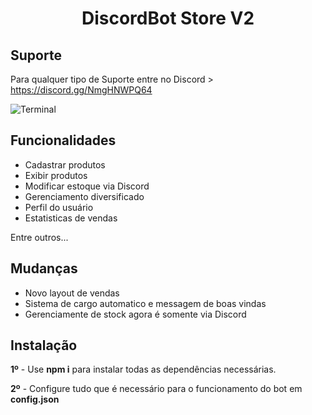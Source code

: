<h1 align="center"> DiscordBot Store V2 </h1>

## Suporte

Para qualquer tipo de Suporte entre no Discord > https://discord.gg/NmgHNWPQ64

![Terminal](https://cdn.discordapp.com/attachments/1074427460164272210/1074803742781755523/image.png)


## Funcionalidades

- Cadastrar produtos
- Exibir produtos
- Modificar estoque via Discord
- Gerenciamento diversificado
- Perfil do usuário
- Estatisticas de vendas

Entre outros...

## Mudanças

- Novo layout de vendas 
- Sistema de cargo automatico e messagem de boas vindas
- Gerenciamente de stock agora é somente via Discord


## Instalação

**1º** - Use **npm i** para instalar todas as dependências necessárias.

**2º** - Configure tudo que é necessário para o funcionamento do bot em **config.json**


